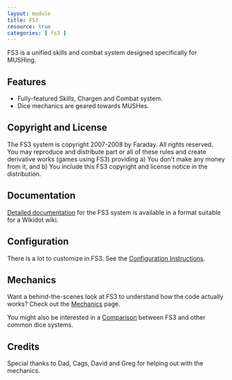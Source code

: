 ```yaml
---
layout: module
title: FS3
resource: true
categories: [ fs3 ]
---
```


FS3 is a unified skills and combat system designed specifically for MUSHing.  

## Features 
* Fully-featured Skills, Chargen and Combat system.
* Dice mechanics are geared towards MUSHes.

## Copyright and License

The FS3 system is copyright 2007-2008 by Faraday. All rights reserved. You may reproduce and distribute part or all of these rules and create derivative works (games using FS3) providing a) You don't make any money from it, and b) You include this FS3 copyright and license notice in the distribution.

## Documentation
[Detailed documentation](https://github.com/lynnfaraday/MUSH/tree/master/farasoftcode/Docs/FS3.2) for the FS3 system is available in a format suitable for a Wikidot wiki.

## Configuration

There is a lot to customize in FS3.  See the [Configuration Instructions]({{site.siteroot}}/fs3/configuration.html).

## Mechanics

Want a behind-the-scenes look at FS3 to understand how the code actually works?  Check out the [Mechanics]({{site.siteroot}}/fs3/mechanics.html) page.  

You might also be interested in a [Comparison]({{site.siteroot}}/fs3/comparison.html) between FS3 and other common dice systems.

## Credits

Special thanks to Dad, Cags, David and Greg for helping out with the mechanics.
